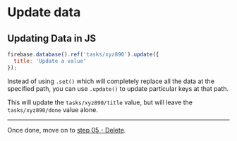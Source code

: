 # Update data

## Updating Data in JS

```javascript
firebase.database().ref('tasks/xyz890').update({
  title: 'Update a value'
});
```

Instead of using `.set()` which will completely replace all the data at the
specified path, you can use `.update()` to update particular keys at that path.

This will update the `tasks/xyz890/title` value, but will leave the
`tasks/xyz890/done` value alone.

---

Once done, move on to [step 05 - Delete](05.md).
